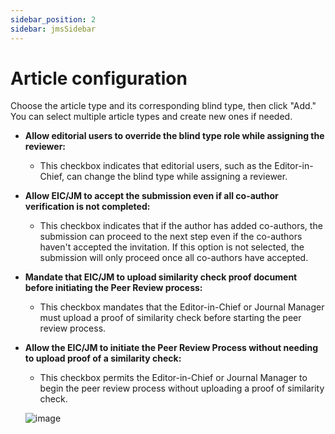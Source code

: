 ```yaml
---
sidebar_position: 2
sidebar: jmsSidebar
---
```


# Article configuration

Choose the article type and its corresponding blind type, then click "Add." You can select multiple article types and create new ones if needed.

- **Allow editorial users to override the blind type role while assigning the reviewer:**
  - This checkbox indicates that editorial users, such as the Editor-in-Chief, can change the blind type while assigning a reviewer.

- **Allow EIC/JM to accept the submission even if all co-author verification is not completed:**
  - This checkbox indicates that if the author has added co-authors, the submission can proceed to the next step even if the co-authors haven't accepted the invitation. If this option is not selected, the submission will only proceed once all co-authors have accepted.

- **Mandate that EIC/JM to upload similarity check proof document before initiating the Peer Review process:**
  - This checkbox mandates that the Editor-in-Chief or Journal Manager must upload a proof of similarity check before starting the peer review process.

- **Allow the EIC/JM to initiate the Peer Review Process without needing to upload proof of a similarity check:**
  - This checkbox permits the Editor-in-Chief or Journal Manager to begin the peer review process without uploading a proof of similarity check.

  ![image](https://cdn.pixabay.com/photo/2016/06/23/15/25/facebook-login-1475585_1280.jpg)
